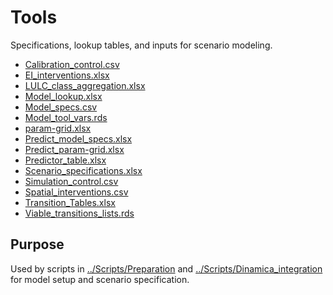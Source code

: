 # Tools

Specifications, lookup tables, and inputs for scenario modeling.

- [Calibration_control.csv](Tools/Calibration_control.csv)  
- [EI_interventions.xlsx](Tools/EI_interventions.xlsx)  
- [LULC_class_aggregation.xlsx](Tools/LULC_class_aggregation.xlsx)  
- [Model_lookup.xlsx](Tools/Model_lookup.xlsx)  
- [Model_specs.csv](Tools/Model_specs.csv)  
- [Model_tool_vars.rds](Tools/Model_tool_vars.rds)  
- [param-grid.xlsx](Tools/param-grid.xlsx)  
- [Predict_model_specs.xlsx](Tools/Predict_model_specs.xlsx)  
- [Predict_param-grid.xlsx](Tools/Predict_param-grid.xlsx)  
- [Predictor_table.xlsx](Tools/Predictor_table.xlsx)  
- [Scenario_specifications.xlsx](Tools/Scenario_specifications.xlsx)  
- [Simulation_control.csv](Tools/Simulation_control.csv)  
- [Spatial_interventions.csv](Tools/Spatial_interventions.csv)  
- [Transition_Tables.xlsx](Tools/Transition_Tables.xlsx)  
- [Viable_transitions_lists.rds](Tools/Viable_transitions_lists.rds)  

## Purpose

Used by scripts in [../Scripts/Preparation](../Scripts/Preparation) and [../Scripts/Dinamica_integration](../Scripts/Dinamica_integration) for model setup and scenario specification.
